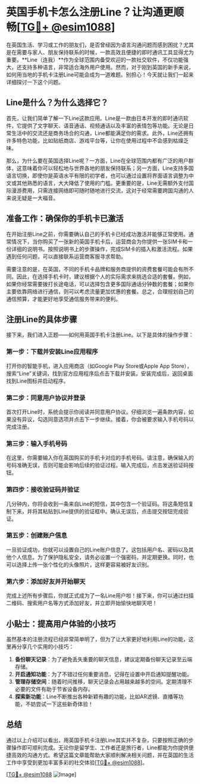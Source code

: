 # 英国手机卡怎么注册Line？让沟通更顺畅[[TG💪+ @esim1088](https://t.me/s/esim1088)]

在英国生活、学习或工作的朋友们，是否曾经因为语言沟通问题而感到困扰？尤其是在需要与家人、朋友保持联系的时候，一款高效且便捷的即时通讯工具显得尤为重要。**Line（连我）**作为全球范围内备受欢迎的一款社交软件，不仅功能强大，还支持多种语言，非常适合海外用户使用。然而，对于刚到英国的新手来说，如何用当地的手机卡注册Line可能会成为一道难题。别担心！今天就让我们一起来详细探讨一下这个问题。

## Line是什么？为什么选择它？

首先，让我们简单了解一下Line这款应用。Line是一款由日本开发的即时通讯软件，它提供了文字聊天、语音通话、视频通话以及丰富的表情包等功能。无论是日常生活中的交流还是商务场合的沟通，Line都能满足你的需求。此外，Line还拥有许多特色功能，比如贴纸商店、游戏平台等，让你在使用过程中不会感到枯燥乏味。

那么，为什么要在英国选择Line呢？一方面，Line在全球范围内都有广泛的用户群体，这意味着你可以轻松地与世界各地的朋友保持联系；另一方面，Line支持多国语言切换，即使你是英语水平有限的初学者，也可以通过设置将界面语言调整为中文或其他熟悉的语言，大大降低了使用的门槛。更重要的是，Line无需额外支付国际漫游费用，只需连接网络即可随时随地进行交流，这对于经常需要跨国沟通的人来说无疑是一大福音。

## 准备工作：确保你的手机卡已激活

在开始注册Line之前，你需要确认自己的手机卡已经成功激活并能够正常使用。通常情况下，当你购买了一张新的英国手机卡后，运营商会为你提供一张SIM卡和一份详细的说明书。按照说明书上的步骤操作，完成SIM卡的插入和激活流程。如果遇到任何问题，可以直接联系运营商客服寻求帮助。

需要注意的是，在英国，不同的手机卡品牌和服务商提供的资费套餐可能会有所不同。因此，在选择手机卡时，建议根据个人的实际需求来挑选合适的套餐。例如，如果你经常需要拨打长途电话，可以选择包含更多国际通话分钟数的套餐；如果你主要依靠网络进行通信，则可以考虑流量更加优惠的套餐。总之，合理规划自己的通信预算，才能更好地享受通信服务带来的便利。

## 注册Line的具体步骤

接下来，我们进入正题——如何用英国手机卡注册Line。以下是具体的操作步骤：

### 第一步：下载并安装Line应用程序

打开你的智能手机，进入应用商店（如Google Play Store或Apple App Store），搜索“Line”关键词，找到官方应用程序后点击下载并安装。安装完成后，返回桌面找到Line图标并启动程序。

### 第二步：同意用户协议并登录

首次打开Line时，系统会提示你阅读并同意用户协议。仔细浏览一遍条款内容，如果没有异议，勾选同意选项并点击下一步继续。接着，你会被要求输入手机号码以完成注册。

### 第三步：输入手机号码

在这里，你需要输入你在英国购买的手机卡对应的手机号码。请注意，确保输入的号码准确无误，否则可能会影响后续的验证过程。输入完成后，点击发送验证码按钮。

### 第四步：接收验证码并验证

几分钟内，你将会收到一条来自Line的短信，其中包含一个验证码。将这条短信复制下来，并将其粘贴到Line提供的验证框中。确认无误后，点击提交按钮完成验证。

### 第五步：创建账户信息

一旦验证成功，你就可以设置自己的Line账户信息了。这包括用户名、密码以及其他个人信息。为了保护隐私安全，请务必设置一个强密码，并定期更换。同时，也可以选择上传一张个性化的头像照片，这样更容易被好友识别。

### 第六步：添加好友并开始聊天

完成上述所有步骤后，你就正式成为了一名Line用户啦！接下来，你可以通过扫描二维码、搜索用户名等方式添加好友，并立即开始愉快地聊天吧！

## 小贴士：提高用户体验的小技巧

虽然基本的注册流程已经非常简单明了，但为了让大家更好地利用Line的功能，这里再分享几个实用的小技巧：

1. **备份聊天记录**：为了避免丢失重要的聊天信息，建议定期备份聊天记录至云端存储。
2. **开启通知功能**：为了不错过任何重要消息，记得在设置中开启通知提醒功能。
3. **管理存储空间**：随着时间推移，聊天记录会占用越来越多的空间。定期清理不必要的文件有助于节省设备内存。
4. **探索新功能**：Line不断推出各种新颖有趣的功能，比如AR滤镜、直播等功能，不妨尝试一下这些新奇体验！

## 总结

通过以上介绍可以看出，用英国手机卡注册Line其实并不复杂，只要按照正确的步骤操作即可顺利完成。无论你是留学生、工作者还是旅行者，Line都能为你提供便捷高效的沟通方式。希望这篇文章能帮助大家顺利解决相关问题，并在英国的生活工作中享受到更加丰富多彩的社交体验[[TG💪+ @esim1088](https://t.me/s/esim1088)]。

[[TG💪+ @esim1088](https://t.me/s/esim1088) ![Image](https://i.postimg.cc/4NQfJmqS/Snipaste-2025-05-13-00-14-12.png)]
